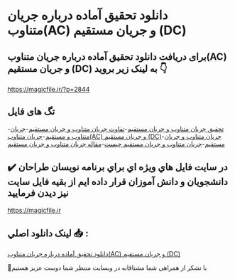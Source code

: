# دانلود تحقیق آماده درباره جریان متناوب(AC) و جریان مستقیم (DC)

## برای دریافت دانلود تحقیق آماده درباره جریان متناوب(AC) و جریان مستقیم (DC) به لینک زیر بروید 👇

https://magicfile.ir/?p=2844

## تگ های فایل

-[تحقیق جریان متناوب و جریان مستقیم](https://magicfile.ir/product/%d8%aa%d8%ad%d9%82%d9%8a%d9%82-%d8%a2%d9%85%d8%a7%d8%af%d9%87-%d8%ac%d8%b1%d9%8a%d8%a7%d9%86-%d9%85%d8%aa%d9%86%d8%a7%d9%88%d8%a8-ac-%d9%88-%d8%ac%d8%b1%d9%8a%d8%a7%d9%86-%d9%85%d8%b3%d8%aa%d9%82%d9%8a%d9%85-dc/)-[تفاوت جریان متناوب و جریان مستقیم](https://magicfile.ir/product/%d8%aa%d8%ad%d9%82%d9%8a%d9%82-%d8%a2%d9%85%d8%a7%d8%af%d9%87-%d8%ac%d8%b1%d9%8a%d8%a7%d9%86-%d9%85%d8%aa%d9%86%d8%a7%d9%88%d8%a8-ac-%d9%88-%d8%ac%d8%b1%d9%8a%d8%a7%d9%86-%d9%85%d8%b3%d8%aa%d9%82%d9%8a%d9%85-dc/)-[جريان متناوب و مستقيم](https://magicfile.ir/product/%d8%aa%d8%ad%d9%82%d9%8a%d9%82-%d8%a2%d9%85%d8%a7%d8%af%d9%87-%d8%ac%d8%b1%d9%8a%d8%a7%d9%86-%d9%85%d8%aa%d9%86%d8%a7%d9%88%d8%a8-ac-%d9%88-%d8%ac%d8%b1%d9%8a%d8%a7%d9%86-%d9%85%d8%b3%d8%aa%d9%82%d9%8a%d9%85-dc/)-[جريان متناوب(AC) و جريان مستقيم (DC)](https://magicfile.ir/product/%d8%aa%d8%ad%d9%82%d9%8a%d9%82-%d8%a2%d9%85%d8%a7%d8%af%d9%87-%d8%ac%d8%b1%d9%8a%d8%a7%d9%86-%d9%85%d8%aa%d9%86%d8%a7%d9%88%d8%a8-ac-%d9%88-%d8%ac%d8%b1%d9%8a%d8%a7%d9%86-%d9%85%d8%b3%d8%aa%d9%82%d9%8a%d9%85-dc/)-[جریان متناوب و جریان مستقیم](https://magicfile.ir/product/%d8%aa%d8%ad%d9%82%d9%8a%d9%82-%d8%a2%d9%85%d8%a7%d8%af%d9%87-%d8%ac%d8%b1%d9%8a%d8%a7%d9%86-%d9%85%d8%aa%d9%86%d8%a7%d9%88%d8%a8-ac-%d9%88-%d8%ac%d8%b1%d9%8a%d8%a7%d9%86-%d9%85%d8%b3%d8%aa%d9%82%d9%8a%d9%85-dc/)-[جریان متناوب و جریان مستقیم چیست](https://magicfile.ir/product/%d8%aa%d8%ad%d9%82%d9%8a%d9%82-%d8%a2%d9%85%d8%a7%d8%af%d9%87-%d8%ac%d8%b1%d9%8a%d8%a7%d9%86-%d9%85%d8%aa%d9%86%d8%a7%d9%88%d8%a8-ac-%d9%88-%d8%ac%d8%b1%d9%8a%d8%a7%d9%86-%d9%85%d8%b3%d8%aa%d9%82%d9%8a%d9%85-dc/)-[مقاله جریان متناوب و جریان مستقیم](https://magicfile.ir/product/%d8%aa%d8%ad%d9%82%d9%8a%d9%82-%d8%a2%d9%85%d8%a7%d8%af%d9%87-%d8%ac%d8%b1%d9%8a%d8%a7%d9%86-%d9%85%d8%aa%d9%86%d8%a7%d9%88%d8%a8-ac-%d9%88-%d8%ac%d8%b1%d9%8a%d8%a7%d9%86-%d9%85%d8%b3%d8%aa%d9%82%d9%8a%d9%85-dc/)

## ✔️ در سايت فايل هاي ويژه اي براي برنامه نويسان طراحان دانشجويان و دانش آموزان قرار داده ايم از بقيه فايل سايت نيز ديدن فرماييد

https://magicfile.ir


## لينک دانلود اصلي 📥 :

[دانلود تحقیق آماده درباره جریان متناوب(AC) و جریان مستقیم (DC)](https://magicfile.ir/product/%d8%aa%d8%ad%d9%82%d9%8a%d9%82-%d8%a2%d9%85%d8%a7%d8%af%d9%87-%d8%ac%d8%b1%d9%8a%d8%a7%d9%86-%d9%85%d8%aa%d9%86%d8%a7%d9%88%d8%a8-ac-%d9%88-%d8%ac%d8%b1%d9%8a%d8%a7%d9%86-%d9%85%d8%b3%d8%aa%d9%82%d9%8a%d9%85-dc/) 


🙏با تشکر از همراهي شما مشتاقانه در وبسایت منتظر شما دوست عزیز هستیم

